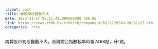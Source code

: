 ```yaml
---
layout: post
title: 韓股早段變動不大
date: 2023-11-27 08:11:41.000000000 +08:00
link: https://news.rthk.hk/rthk/ch/component/k2/1729540-20231127.htm
categories: rthk
---
```


南韓股市初段變動不大，首爾綜合指數較早時報2498點，升1點。
